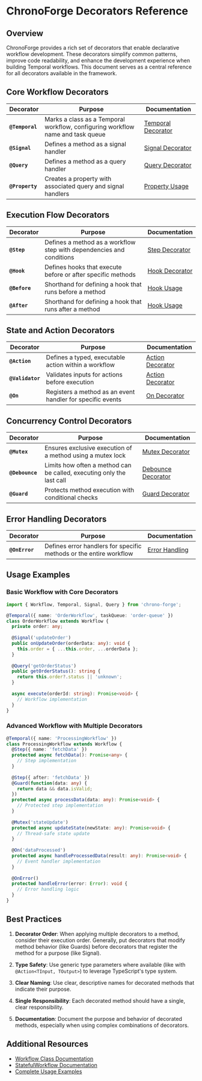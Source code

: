 # ChronoForge Decorators Reference

## Overview

ChronoForge provides a rich set of decorators that enable declarative workflow development. These decorators simplify common patterns, improve code readability, and enhance the development experience when building Temporal workflows. This document serves as a central reference for all decorators available in the framework.

## Core Workflow Decorators

| Decorator | Purpose | Documentation |
|-----------|---------|---------------|
| **`@Temporal`** | Marks a class as a Temporal workflow, configuring workflow name and task queue | [Temporal Decorator](./temporal_decorator.md) |
| **`@Signal`** | Defines a method as a signal handler | [Signal Decorator](./signal_decorator.md) |
| **`@Query`** | Defines a method as a query handler | [Query Decorator](./query_decorator.md) |
| **`@Property`** | Creates a property with associated query and signal handlers | [Property Usage](./signal_usage.md#property-decorator) |

## Execution Flow Decorators

| Decorator | Purpose | Documentation |
|-----------|---------|---------------|
| **`@Step`** | Defines a method as a workflow step with dependencies and conditions | [Step Decorator](../Step.md) |
| **`@Hook`** | Defines hooks that execute before or after specific methods | [Hook Decorator](./hook_decorator.md) |
| **`@Before`** | Shorthand for defining a hook that runs before a method | [Hook Usage](./hook_usage.md#before-shorthand) |
| **`@After`** | Shorthand for defining a hook that runs after a method | [Hook Usage](./hook_usage.md#after-shorthand) |

## State and Action Decorators

| Decorator | Purpose | Documentation |
|-----------|---------|---------------|
| **`@Action`** | Defines a typed, executable action within a workflow | [Action Decorator](./action_decorator.md) |
| **`@Validator`** | Validates inputs for actions before execution | [Action Decorator](./action_decorator.md#validating-actions-with-validator) |
| **`@On`** | Registers a method as an event handler for specific events | [On Decorator](./on_decorator.md) |

## Concurrency Control Decorators

| Decorator | Purpose | Documentation |
|-----------|---------|---------------|
| **`@Mutex`** | Ensures exclusive execution of a method using a mutex lock | [Mutex Decorator](./mutex_decorator.md) |
| **`@Debounce`** | Limits how often a method can be called, executing only the last call | [Debounce Decorator](./debounce_decorator.md) |
| **`@Guard`** | Protects method execution with conditional checks | [Guard Decorator](./guard_decorator.md) |

## Error Handling Decorators

| Decorator | Purpose | Documentation |
|-----------|---------|---------------|
| **`@OnError`** | Defines error handlers for specific methods or the entire workflow | [Error Handling](./error_handling.md) |

## Usage Examples

### Basic Workflow with Core Decorators

```typescript
import { Workflow, Temporal, Signal, Query } from 'chrono-forge';

@Temporal({ name: 'OrderWorkflow', taskQueue: 'order-queue' })
class OrderWorkflow extends Workflow {
  private order: any;
  
  @Signal('updateOrder')
  public onUpdateOrder(orderData: any): void {
    this.order = { ...this.order, ...orderData };
  }
  
  @Query('getOrderStatus')
  public getOrderStatus(): string {
    return this.order?.status || 'unknown';
  }
  
  async execute(orderId: string): Promise<void> {
    // Workflow implementation
  }
}
```

### Advanced Workflow with Multiple Decorators

```typescript
@Temporal({ name: 'ProcessingWorkflow' })
class ProcessingWorkflow extends Workflow {
  @Step({ name: 'fetchData' })
  protected async fetchData(): Promise<any> {
    // Step implementation
  }
  
  @Step({ after: 'fetchData' })
  @Guard(function(data: any) {
    return data && data.isValid;
  })
  protected async processData(data: any): Promise<void> {
    // Protected step implementation
  }
  
  @Mutex('stateUpdate')
  protected async updateState(newState: any): Promise<void> {
    // Thread-safe state update
  }
  
  @On('dataProcessed')
  protected async handleProcessedData(result: any): Promise<void> {
    // Event handler implementation
  }
  
  @OnError()
  protected handleError(error: Error): void {
    // Error handling logic
  }
}
```

## Best Practices

1. **Decorator Order**: When applying multiple decorators to a method, consider their execution order. Generally, put decorators that modify method behavior (like Guards) before decorators that register the method for a purpose (like Signal).

2. **Type Safety**: Use generic type parameters where available (like with `@Action<TInput, TOutput>`) to leverage TypeScript's type system.

3. **Clear Naming**: Use clear, descriptive names for decorated methods that indicate their purpose.

4. **Single Responsibility**: Each decorated method should have a single, clear responsibility.

5. **Documentation**: Document the purpose and behavior of decorated methods, especially when using complex combinations of decorators.

## Additional Resources

- [Workflow Class Documentation](../Workflow.md)
- [StatefulWorkflow Documentation](../StatefulWorkflow.md)
- [Complete Usage Examples](./complete_example.md)
